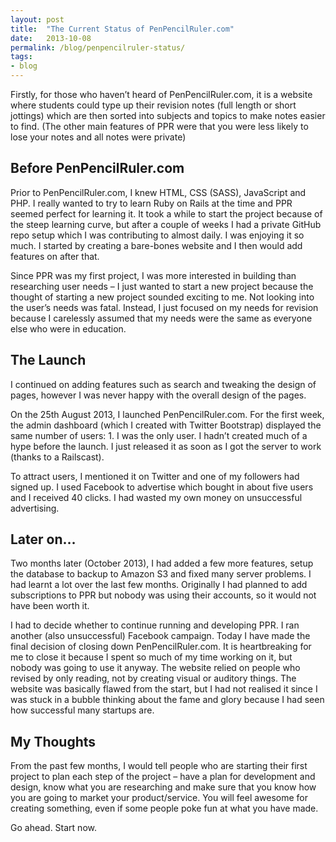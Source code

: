 ```yaml
---
layout: post
title:  "The Current Status of PenPencilRuler.com"
date:   2013-10-08
permalink: /blog/penpencilruler-status/
tags:
- blog
---
```


Firstly, for those who haven’t heard of PenPencilRuler.com, it is a website where students could type up their revision notes (full length or short jottings) which are then sorted into subjects and topics to make notes easier to find. (The other main features of PPR were that you were less likely to lose your notes and all notes were private)

## Before PenPencilRuler.com

Prior to PenPencilRuler.com, I knew HTML, CSS (SASS), JavaScript and PHP. I really wanted to try to learn Ruby on Rails at the time and PPR seemed perfect for learning it. It took a while to start the project because of the steep learning curve, but after a couple of weeks I had a private GitHub repo setup which I was contributing to almost daily. I was enjoying it so much. I started by creating a bare-bones website and I then would add features on after that.

Since PPR was my first project, I was more interested in building than researching user needs – I just wanted to start a new project because the thought of starting a new project sounded exciting to me. Not looking into the user’s needs was fatal. Instead, I just focused on my needs for revision because I carelessly assumed that my needs were the same as everyone else who were in education.

## The Launch

I continued on adding features such as search and tweaking the design of pages, however I was never happy with the overall design of the pages.

On the 25th August 2013, I launched PenPencilRuler.com. For the first week, the admin dashboard (which I created with Twitter Bootstrap) displayed the same number of users: 1. I was the only user. I hadn’t created much of a hype before the launch. I just released it as soon as I got the server to work (thanks to a Railscast).

To attract users, I mentioned it on Twitter and one of my followers had signed up. I used Facebook to advertise which bought in about five users and I received 40 clicks. I had wasted my own money on unsuccessful advertising.

## Later on…

Two months later (October 2013), I had added a few more features, setup the database to backup to Amazon S3 and fixed many server problems. I had learnt a lot over the last few months. Originally I had planned to add subscriptions to PPR but nobody was using their accounts, so it would not have been worth it.

I had to decide whether to continue running and developing PPR. I ran another (also unsuccessful) Facebook campaign. Today I have made the final decision of closing down PenPencilRuler.com. It is heartbreaking for me to close it because I spent so much of my time working on it, but nobody was going to use it anyway. The website relied on people who revised by only reading, not by creating visual or auditory things. The website was basically flawed from the start, but I had not realised it since I was stuck in a bubble thinking about the fame and glory because I had seen how successful many startups are.

## My Thoughts

From the past few months, I would tell people who are starting their first project to plan each step of the project – have a plan for development and design, know what you are researching and make sure that you know how you are going to market your product/service. You will feel awesome for creating something, even if some people poke fun at what you have made.

Go ahead. Start now.
